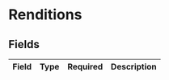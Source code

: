# Renditions


## Fields

| Field       | Type        | Required    | Description |
| ----------- | ----------- | ----------- | ----------- |